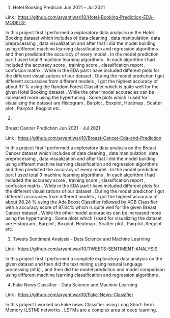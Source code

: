 1. Hotel Booking Predicon
Jun 2021 - Jul 2021

Link : https://github.com/aryantiwari10/Hotel-Booking-Prediction-EDA-MODELS-

In this project first I performed a exploratory data analysis on the Hotel Booking dataset which includes of data cleaning , data manipulation, data preprocessing , data visualization and after that I did the model building using different machine learning classification and regression algorithms and then predicted the accuracy of every model . In the model prediction part I used total 9 machine learning algorithms . In each algorithm I had included the accuracy score , training score , classification report , confusion matrix . While in the EDA part I have included different plots for the different visualizations of our dataset . During the model prediction I got different accuracies from different models , I got the highest accuracy of about 97 % using the Random Forest Classifier which is quite well for the given Hotel Booking dataset . While the other model accuracies can be increased more using the hypertuning . Some plots which I used for visualizing the dataset are Histogram , Barplot , Boxplot, Heatmap , Scatter plot , Pairplot ,Regplot etc.

2. 
Breast Cancer Prediction
Jun 2021 - Jul 2021

Link : https://github.com/aryantiwari10/Breast-Cancer-Eda-and-Prediction

In this project first I performed a exploratory data analysis on the Breast Cancer dataset which includes of data cleaning , data manipulation, data preprocessing , data visualization and after that I did the model building using different machine learning classification and regression algorithms and then predicted the accuracy of every model . In the model prediction part I used total 9 machine learning algorithms . In each algorithm I had included the accuracy score , training score , classification report , confusion matrix . While in the EDA part I have included different plots for the different visualizations of our dataset . During the model prediction I got different accuracies from different models , I got the highest accuracy of about 98.24 % using the Ada Boost Classifier followed by XGB Classifier with a accuracy score of 97.84% which is quite well for the given Breast Cancer dataset . While the other model accuracies can be increased more using the hypertuning . Some plots which I used for visualizing the dataset are Histogram , Barplot , Boxplot, Heatmap , Scatter plot , Pairplot ,Regplot etc.

3. Tweets Sentiment Analysis - Data Science and Machine Learning 

Link : https://github.com/aryantiwari10/TWEETS-SENTIMENT-ANALYSIS

In this project first I performed a complete exploratory data analysis on the given dataset and then did the text mining using natural language processing (nltk) ,
and then did the model prediction and model comparison using different machine learning classification and regression algorithms .


4. Fake News Classifier - Data Science and Machine Learning 

Link : https://github.com/aryantiwari10/Fake-News-Classifier

In this project I worked on Fake news Classifier using Long Short-Term Memory (LSTM) networks . LSTMs are a complex area of deep learning.
